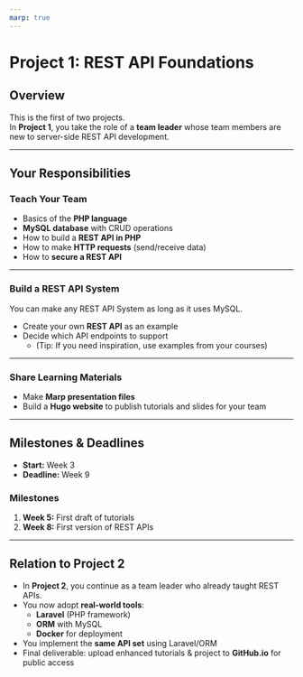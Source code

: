 ```yaml
---
marp: true
---
```


# Project 1: REST API Foundations

## Overview

This is the first of two projects.  
In **Project 1**, you take the role of a **team leader** whose team members are new to server-side REST API development.

---

## Your Responsibilities

### Teach Your Team

- Basics of the **PHP language**  
- **MySQL database** with CRUD operations  
- How to build a **REST API in PHP**  
- How to make **HTTP requests** (send/receive data)  
- How to **secure a REST API**

---

### Build a REST API System

You can make any REST API System as long as it uses MySQL.

- Create your own **REST API** as an example  
- Decide which API endpoints to support  
  - (Tip: If you need inspiration, use examples from your courses)

---

### Share Learning Materials

- Make **Marp presentation files**  
- Build a **Hugo website** to publish tutorials and slides for your team

---

## Milestones & Deadlines

- **Start:** Week 3  
- **Deadline:** Week 9  

### Milestones

1. **Week 5:** First draft of tutorials  
2. **Week 8:** First version of REST APIs  

---

## Relation to Project 2

- In **Project 2**, you continue as a team leader who already taught REST APIs.  
- You now adopt **real-world tools**:
  - **Laravel** (PHP framework)  
  - **ORM** with MySQL  
  - **Docker** for deployment  
- You implement the **same API set** using Laravel/ORM  
- Final deliverable: upload enhanced tutorials & project to **GitHub.io** for public access
